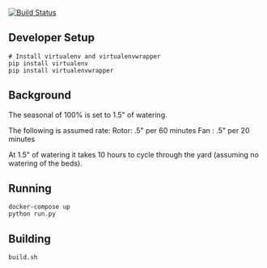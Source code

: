 [![Build Status](https://travis-ci.org/jsurls/mylawn.svg?branch=master)](https://travis-ci.org/jsurls/mylawn)

## Developer Setup
```
# Install virtualenv and virtualenvwrapper
pip install virtualenv
pip install virtualenvwrapper 
```

## Background
The seasonal of 100% is set to 1.5" of watering.

The following is assumed rate:
Rotor:    .5" per 60 minutes
Fan  :    .5" per 20 minutes

At 1.5" of watering it takes 10 hours to cycle through the yard (assuming no watering of the beds).

## Running
```
docker-compose up
python run.py
```

## Building
```
build.sh
```
